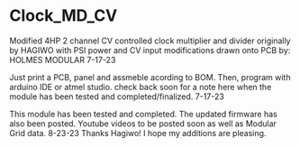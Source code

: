 # Clock_MD_CV
Modified 4HP 2 channel CV controlled clock multiplier and divider originally by HAGIWO with PSI power and CV input modifications drawn onto PCB by:
HOLMES MODULAR 7-17-23

Just print a PCB, panel and assmeble acording to BOM. Then, program with arduino IDE or atmel studio. 
check back soon for a note here when the module has been tested and completed/finalized. 7-17-23

This module has been tested and completed. The updated firmware has also been posted. Youtube videos to be posted soon as well as Modular Grid data. 8-23-23
Thanks Hagiwo! I hope my additions are pleasing. 
